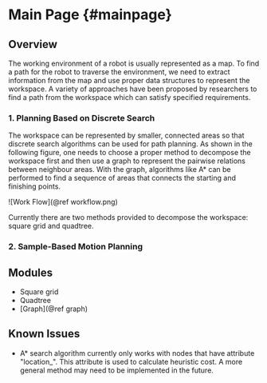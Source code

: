 Main Page                         {#mainpage}
=========

## Overview

The working environment of a robot is usually represented as a map. To find a path for the robot to traverse the environment, we need to extract information from the map and use proper data structures to represent the workspace. A variety of approaches have been proposed by researchers to find a path from the workspace which can satisfy specified requirements.

### 1. Planning Based on Discrete Search

The workspace can be represented by smaller, connected areas so that discrete search algorithms can be used for path planning. As shown in the following figure, one needs to choose a proper method to decompose the workspace first and then use a graph to represent the pairwise relations between neighbour areas. With the graph, algorithms like A* can be performed to find a sequence of areas that connects the starting and finishing points.

![Work Flow](@ref workflow.png)

Currently there are two methods provided to decompose the workspace: square grid and quadtree.

### 2. Sample-Based Motion Planning

## Modules

* Square grid
* Quadtree
* [Graph](@ref graph)

## Known Issues

* A* search algorithm currently only works with nodes that have attribute "location_". This attribute is used to calculate heuristic cost. A more general method may need to be implemented in the future.

